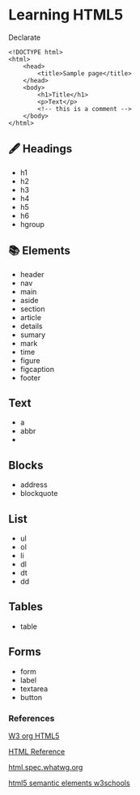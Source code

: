 # Learning HTML5

Declarate
```
<!DOCTYPE html>
<html>
    <head>
        <title>Sample page</title>
    </head>
    <body>
        <h1>Title</h1>
        <p>Text</p>
        <!-- this is a comment -->
    </body>
</html>
```
## 🖋 Headings
* h1
* h2
* h3
* h4
* h5
* h6
* hgroup

## 📚 Elements
* header
* nav
* main
* aside
* section
* article
* details
* sumary
* mark
* time
* figure
* figcaption
* footer

## Text
* a
* abbr
* 

## Blocks
* address
* blockquote

## List
* ul
* ol
* li
* dl
* dt
* dd

## Tables
* table

## Forms
* form
* label
* textarea
* button

### References
[W3 org HTML5](https://www.w3.org/TR/html5/)

[HTML Reference](http://htmlreference.io/)

[html.spec.whatwg.org](https://html.spec.whatwg.org/multipage/dom.html)

[html5 semantic elements w3schools](https://www.w3schools.com/html/html5_semantic_elements.asp)
